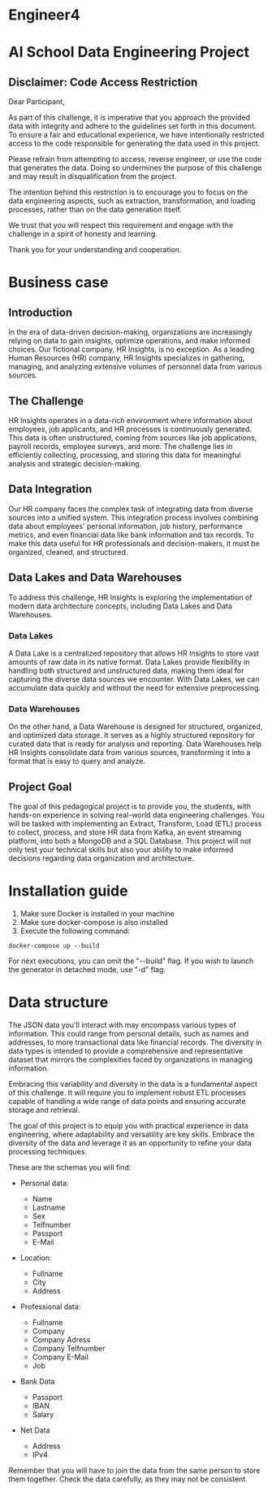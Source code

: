 # Engineer4

# AI School Data Engineering Project
## Disclaimer: Code Access Restriction

Dear Participant,

As part of this challenge, it is imperative that you approach the provided data with integrity and adhere to the guidelines set forth in this document. To ensure a fair and educational experience, we have intentionally restricted access to the code responsible for generating the data used in this project.

Please refrain from attempting to access, reverse engineer, or use the code that generates the data. Doing so undermines the purpose of this challenge and may result in disqualification from the project.

The intention behind this restriction is to encourage you to focus on the data engineering aspects, such as extraction, transformation, and loading processes, rather than on the data generation itself.

We trust that you will respect this requirement and engage with the challenge in a spirit of honesty and learning.

Thank you for your understanding and cooperation.


# Business case

## Introduction

In the era of data-driven decision-making, organizations are increasingly relying on data to gain insights, optimize operations, and make informed choices. Our fictional company, HR Insights, is no exception. As a leading Human Resources (HR) company, HR Insights specializes in gathering, managing, and analyzing extensive volumes of personnel data from various sources.

## The Challenge

HR Insights operates in a data-rich environment where information about employees, job applicants, and HR processes is continuously generated. This data is often unstructured, coming from sources like job applications, payroll records, employee surveys, and more. The challenge lies in efficiently collecting, processing, and storing this data for meaningful analysis and strategic decision-making.

## Data Integration

Our HR company faces the complex task of integrating data from diverse sources into a unified system. This integration process involves combining data about employees' personal information, job history, performance metrics, and even financial data like bank information and tax records. To make this data useful for HR professionals and decision-makers, it must be organized, cleaned, and structured.

## Data Lakes and Data Warehouses

To address this challenge, HR Insights is exploring the implementation of modern data architecture concepts, including Data Lakes and Data Warehouses.

### Data Lakes

A Data Lake is a centralized repository that allows HR Insights to store vast amounts of raw data in its native format. Data Lakes provide flexibility in handling both structured and unstructured data, making them ideal for capturing the diverse data sources we encounter. With Data Lakes, we can accumulate data quickly and without the need for extensive preprocessing.

### Data Warehouses

On the other hand, a Data Warehouse is designed for structured, organized, and optimized data storage. It serves as a highly structured repository for curated data that is ready for analysis and reporting. Data Warehouses help HR Insights consolidate data from various sources, transforming it into a format that is easy to query and analyze.

## Project Goal

The goal of this pedagogical project is to provide you, the students, with hands-on experience in solving real-world data engineering challenges. You will be tasked with implementing an Extract, Transform, Load (ETL) process to collect, process, and store HR data from Kafka, an event streaming platform, into both a MongoDB and a SQL Database. This project will not only test your technical skills but also your ability to make informed decisions regarding data organization and architecture.


# Installation guide

1. Make sure Docker is installed in your machine
2. Make sure docker-compose is also installed
3. Execute the following command:

``docker-compose up --build``

For next executions, you can omit the "--build" flag. If you wish to launch the generator in detached mode, use "-d" flag.

# Data structure

The JSON data you'll interact with may encompass various types of information. This could range from personal details, such as names and addresses, to more transactional data like financial records. The diversity in data types is intended to provide a comprehensive and representative dataset that mirrors the complexities faced by organizations in managing information.

Embracing this variability and diversity in the data is a fundamental aspect of this challenge. It will require you to implement robust ETL processes capable of handling a wide range of data points and ensuring accurate storage and retrieval.

The goal of this project is to equip you with practical experience in data engineering, where adaptability and versatility are key skills. Embrace the diversity of the data and leverage it as an opportunity to refine your data processing techniques.

These are the schemas you will find:

- Personal data:
  - Name
  - Lastname
  - Sex
  - Telfnumber
  - Passport
  - E-Mail  

- Location:
  - Fullname
  - City
  - Address

- Professional data:
  - Fullname
  - Company
  - Company Adress
  - Company Telfnumber
  - Company E-Mail
  - Job

- Bank Data 
  - Passport
  - IBAN
  - Salary

- Net Data
  - Address
  - IPv4

Remember that you will have to join the data from the same person to store them together. Check the data carefully, as they may not be consistent.

